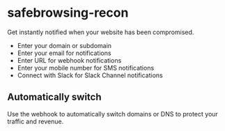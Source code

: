 # safebrowsing-recon

Get instantly notified when your website has been compromised.


- Enter your domain or subdomain
- Enter your email for notifications
- Enter URL for webhook notifications
- Enter your mobile number for SMS notifications
- Connect with Slack for Slack Channel notifications

Automatically switch
---------------------
Use the webhook to automatically switch domains or DNS to protect your traffic and revenue.
